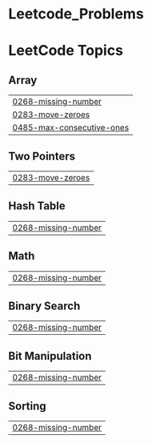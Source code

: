 # Leetcode_Problems

<!---LeetCode Topics Start-->
# LeetCode Topics
## Array
|  |
| ------- |
| [0268-missing-number](https://github.com/emy05/Leetcode_Problems/tree/master/0268-missing-number) |
| [0283-move-zeroes](https://github.com/emy05/Leetcode_Problems/tree/master/0283-move-zeroes) |
| [0485-max-consecutive-ones](https://github.com/emy05/Leetcode_Problems/tree/master/0485-max-consecutive-ones) |
## Two Pointers
|  |
| ------- |
| [0283-move-zeroes](https://github.com/emy05/Leetcode_Problems/tree/master/0283-move-zeroes) |
## Hash Table
|  |
| ------- |
| [0268-missing-number](https://github.com/emy05/Leetcode_Problems/tree/master/0268-missing-number) |
## Math
|  |
| ------- |
| [0268-missing-number](https://github.com/emy05/Leetcode_Problems/tree/master/0268-missing-number) |
## Binary Search
|  |
| ------- |
| [0268-missing-number](https://github.com/emy05/Leetcode_Problems/tree/master/0268-missing-number) |
## Bit Manipulation
|  |
| ------- |
| [0268-missing-number](https://github.com/emy05/Leetcode_Problems/tree/master/0268-missing-number) |
## Sorting
|  |
| ------- |
| [0268-missing-number](https://github.com/emy05/Leetcode_Problems/tree/master/0268-missing-number) |
<!---LeetCode Topics End-->